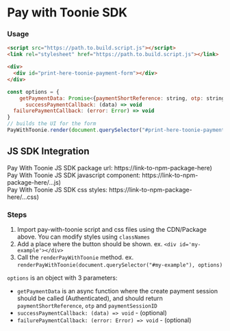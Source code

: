 # Pay with Toonie SDK

### Usage

```html
<script src="https://path.to.build.script.js"></script>
<link rel="stylesheet" href="https://path.to.build.script.js"></link>

<div>
  <div id="print-here-toonie-payment-form"></div>
</div>
```

```js
const options = {
    getPaymentData: Promise<{paymentShortReference: string, otp: string, paymentSessionID: string}>
      successPaymentCallback: (data) => void
  failurePaymentCallback: (error: Error) => void
}
// builds the UI for the form
PayWithToonie.render(document.querySelector("#print-here-toonie-payment-form"), options);
```

## JS SDK Integration

Pay With Toonie JS SDK package url: https://link-to-npm-package-here)  
Pay With Toonie JS SDK javascript component: https://link-to-npm-package-here/...js)  
Pay With Toonie JS SDK css styles: https://link-to-npm-package-here/...css)

### Steps
1. Import pay-with-toonie script and css files using the CDN/Package above. You can modify styles using `classNames`
2. Add a place where the button should be shown. ex. `<div id='my-example'></div>`
3. Call the `renderPayWithToonie` method. ex. `renderPayWithToonie(document.querySelector("#my-example"), options)`


`options` is an object with 3 parameters:
* `getPaymentData` is an async function where the create payment session should be called (Authenticated), and should return `paymentShortReference`, `otp` and `paymentSessionID`
* `successPaymentCallback: (data) => void` - (optional)
* `failurePaymentCallback: (error: Error) => void` - (optional)
